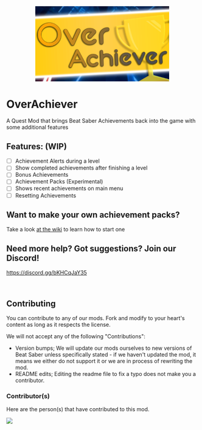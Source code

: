 <div align="center">
  <img src="cover.png" width="70%" height="auto">
</div>

# OverAchiever

A Quest Mod that brings Beat Saber Achievements back into the game with some additional features

## Features: (WIP)

- [ ] Achievement Alerts during a level
- [ ] Show completed achievements after finishing a level
- [ ] Bonus Achievements
- [ ] Achievement Packs (Experimental)
- [ ] Shows recent achievements on main menu
- [ ] Resetting Achievements

## Want to make your own achievement packs?

Take a look [at the wiki](https://github.com/AKASGaming/OverAchiever/wiki) to learn how to start one

## Need more help? Got suggestions? Join our Discord!

https://discord.gg/bKHCqJaY35

[<img src="https://discordapp.com/api/guilds/966083635285459015/widget.png?style=banner4" alt="">](https://discord.gg/bKHCqJaY35)

## Contributing

You can contribute to any of our mods. Fork and modify to your heart's content as long as it respects the license.

We will not accept any of the following "Contributions":

- Version bumps; We will update our mods ourselves to new versions of Beat Saber unless specifically stated - if we haven't updated the mod, it means we either do not support it or we are in process of rewriting the mod.
- README edits; Editing the readme file to fix a typo does not make you a contributor.

### Contributor(s)

Here are the person(s) that have contributed to this mod.

<a href="https://github.com/AKASGaming/overachiever/graphs/contributors">
  <img src="https://contrib.rocks/image?repo=AKASGaming/overachiever" />
</a>
